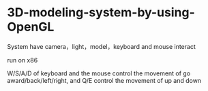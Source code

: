 # 3D-modeling-system-by-using-OpenGL
System have camera，light，model，keyboard and mouse interact


run on x86

W/S/A/D of keyboard and the mouse control the movement of go award/back/left/right, and Q/E control the movement of up and down
